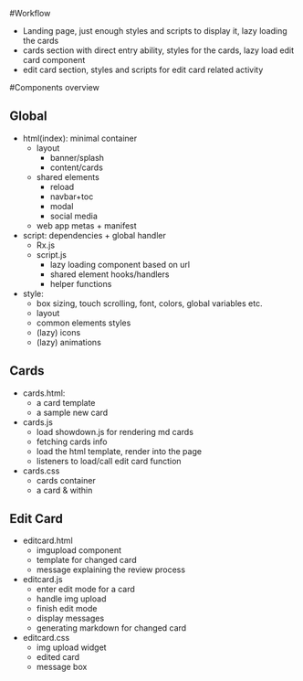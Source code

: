 #Workflow
- Landing page, just enough styles and scripts to display it, lazy loading the cards
- cards section with direct entry ability, styles for the cards, lazy load edit card component
- edit card section, styles and scripts for edit card related activity

#Components overview
## Global
- html(index): minimal container
    - layout
        - banner/splash
        - content/cards
    - shared elements
        - reload
        - navbar+toc
        - modal
        - social media
    - web app metas + manifest
- script: dependencies + global handler
    - Rx.js
    - script.js
        - lazy loading component based on url
        - shared element hooks/handlers
        - helper functions
- style:
    - box sizing, touch scrolling, font, colors, global variables etc.
    - layout
    - common elements styles
    - (lazy) icons
    - (lazy) animations
## Cards
- cards.html:
    - a card template
    - a sample new card
- cards.js
    - load showdown.js for rendering md cards
    - fetching cards info
    - load the html template, render into the page
    - listeners to load/call edit card function
- cards.css
    - cards container
    - a card & within
## Edit Card
- editcard.html
    - imgupload component
    - template for changed card
    - message explaining the review process
- editcard.js
    - enter edit mode for a card
    - handle img upload
    - finish edit mode
    - display messages
    - generating markdown for changed card
- editcard.css
    - img upload widget
    - edited card
    - message box